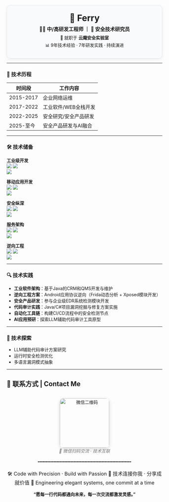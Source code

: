<div align="center" style="border:1px solid #e5e7eb; border-radius:12px; padding:24px; max-width:600px; margin:auto; background-color:#f9fafb; box-shadow: 0 4px 12px rgba(0,0,0,0.06);">


  <h2 style="font-size:28px; margin:0;">🚀 Ferry</h2>

  <p style="font-size:16px; font-weight:bold; margin:6px 0;">👨‍💻 中/高研发工程师 ｜ 🔐 安全技术研究员</p>
  
  <p style="margin:4px 0;">🏢 就职于 <strong>云麾安全实验室</strong></p>
  <p style="margin:4px 0;">📊 9年技术经验 · 7年研发实践 · 持续演进</p>
</div>


---

### 📆 技术历程

| 时间段      | 工作内容                     |
|-------------|----------------------------|
| 2015-2017   | 企业网络运维       |
| 2017-2022   | 工业软件/WEB全栈开发  |
| 2022-2025   | 安全研究/安全产品研发        |
| 2025-至今   | 安全产品研发与AI融合         |

---
### 🛠️ 技术储备

**工业级开发**  
<img src="https://img.shields.io/badge/C%2B%2B-MFC架构-00599C?logo=c%2B%2B"> 
<img src="https://img.shields.io/badge/C%23-WPF企业应用-239120?logo=c-sharp">  
<img src="https://img.shields.io/badge/JavaEE-分布式系统-ED8B00?logo=openjdk">

**移动应用开发**  
<img src="https://img.shields.io/badge/Android_原生-高性能组件-3DDC84?logo=android"> 
<img src="https://img.shields.io/badge/iOS_原生-ObjectiveC开发-0A84FF?logo=apple">  
<img src="https://img.shields.io/badge/UniApp-跨端架构-FF6A00?logo=uniapp">

**安全纵深**  
<img src="https://img.shields.io/badge/Xposed-系统级Hook-0078D4?logo=xposed"> 
<img src="https://img.shields.io/badge/Frida-运行时插桩-8A2BE2?logo=frida">  
<img src="https://img.shields.io/badge/ARM_逆向-协议解析-0096D6">

**服务架构**  
<img src="https://img.shields.io/badge/SpringCloud-微服务治理-6DB33F?logo=springcloud"> 
<img src="https://img.shields.io/badge/Redis-高并发缓存-DC382D?logo=redis">  
<img src="https://img.shields.io/badge/Kafka-亿级消息流-231F20?logo=apachekafka">

**逆向工程**  
<img src="https://img.shields.io/badge/IDA_Pro-二进制分析-000000?logo=hexo"> 
<img src="https://img.shields.io/badge/JADX-深度逆向-3DDC84">  
<img src="https://img.shields.io/badge/LLDB-动态调试-0096D6?logo=debug">

---
### 🔍 技术实践

- **工业软件架构**：基于Java的CRM和QMS开发与维护  
- **逆向工程方案**：Android应用协议逆向（Frida动态分析 + Xposed模块开发）  
- **安全产品研发**：参与企业级EDR系统检测模块开发  
- **代码审计实践**：Java/C#项目漏洞挖掘与修复方案实施  
- **自动化工具链**：构建CI/CD流程中的安全检测节点  
- **AI应用预研**：探索LLM辅助代码审计工具原型
---

### 🌱 技术探索

- LLM辅助代码审计方案研究  
- 运行时安全检测优化  
- 多语言漏洞模式抽象
---

## 📮 联系方式 | Contact Me

<div align="center">

  <img src="https://yourdomain.com/your-wechat-qrcode.png" alt="微信二维码" width="160" style="border-radius:12px; box-shadow:0 4px 12px rgba(0,0,0,0.15); margin-top:16px;" />
  <br>
  <em style="color:#777">📱 微信扫码交流 · 技术互联</em>

  <hr style="width:60%; border:1px dashed #ccc; margin:24px auto;">

  <p style="font-size:16px">
    🛠️ Code with Precision · Build with Passion  
    💬 技术连接你我 · 分享成就价值  
    🚀 Engineering elegant systems, one commit at a time
  </p>

  <p>
    <strong>“愿每一行代码都通向未来，每一次交流都激发灵感。”</strong>
  </p>

</div>
